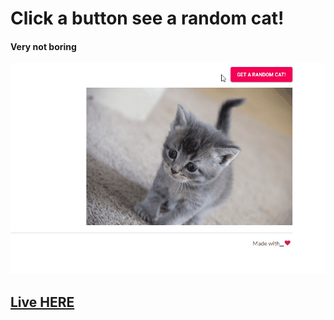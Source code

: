 # Click a button see a random cat!

#### Very not boring

![Demo flow](./assets/random-cat.gif?raw=true)

## [Live HERE](https://random-cat-69.firebaseapp.com)
